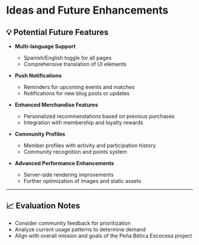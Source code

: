 # Ideas and Future Enhancements

## 💡 **Potential Future Features**

- **Multi-language Support**
  - Spanish/English toggle for all pages
  - Comprehensive translation of UI elements

- **Push Notifications**
  - Reminders for upcoming events and matches
  - Notifications for new blog posts or updates

- **Enhanced Merchandise Features**
  - Personalized recommendations based on previous purchases
  - Integration with membership and loyalty rewards

- **Community Profiles**
  - Member profiles with activity and participation history
  - Community recognition and points system

- **Advanced Performance Enhancements**
  - Server-side rendering improvements
  - Further optimization of images and static assets

---

## 📈 **Evaluation Notes**

- Consider community feedback for prioritization
- Analyze current usage patterns to determine demand
- Align with overall mission and goals of the Peña Bética Escocesa project


